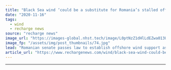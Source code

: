 ```yaml
---
title: "Black Sea wind ‘could be a substitute for Romania’s stalled offshore gas projects’ -  report"
date: "2020-11-16"
tags: 
  - wind
  - recharge news
source: "recharge news"
image_url: "https://images-global.nhst.tech/image/L0ptNzZ1dHlLdEZwa013UGJYeHBXdENYN0xHb0tZN1hNUHpiZVh3MmEycz0=/nhst/binary/58ad68c9ee33433e30b5004652f1d2ea"
image_fp: "/assets/img/post_thumbnails/74.jpg"
lead: "Romanian senate passes law to establish offshore wind support as Brussels-based think tank sees huge potential for Black Sea"
article_url: "https://www.rechargenews.com/wind/black-sea-wind-could-be-a-substitute-for-romania-s-stalled-offshore-gas-projects-report/2-1-913135"
---
```


---

